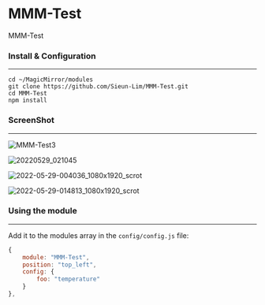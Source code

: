 # MMM-Test
MMM-Test

### Install & Configuration ###
___
    cd ~/MagicMirror/modules
    git clone https://github.com/Sieun-Lim/MMM-Test.git
    cd MMM-Test
    npm install


### ScreenShot ###
___
![MMM-Test3](https://user-images.githubusercontent.com/97720335/170534182-83f1ccef-79d0-4675-b0c9-8ee12f6dfb78.png)

![20220529_021045](https://user-images.githubusercontent.com/97720335/170835638-a03a6e9c-337a-47ee-b2f0-fc9973ef03ef.png)

![2022-05-29-004036_1080x1920_scrot](https://user-images.githubusercontent.com/97720335/170835643-8c004565-e38d-4d07-9071-b3428daaae44.png)

![2022-05-29-014813_1080x1920_scrot](https://user-images.githubusercontent.com/97720335/170835645-5a62b0b8-a428-47c3-aa41-d8dcc2c6e4db.png)



### Using the module ###
___
Add it to the modules array in the `config/config.js` file:
```javascript
{
    module: "MMM-Test",
    position: "top_left",
    config: {
        foo: "temperature"
    }
},
```
